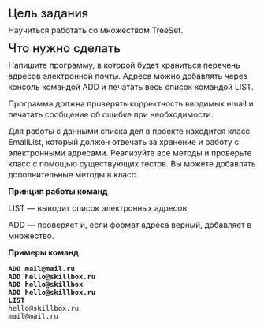 <h4 fr-original-style="" id="isPasted" style="font-size: 1.5rem; margin-top: 0px; margin-bottom: 0.5rem; color: inherit; line-height: 1.2; font-weight: 500; box-sizing: border-box;">Цель задания</h4>
<p fr-original-style="" style="margin-top: 0px; margin-bottom: 12px; color: var(--ui-sb-color-text-main); box-sizing: border-box; font-size: 16px; line-height: 22px;">Научиться работать со множеством TreeSet.</p>
<h4 fr-original-style="" style="font-size: 1.5rem; margin-top: 0px; margin-bottom: 0.5rem; color: inherit; line-height: 1.2; font-weight: 500; box-sizing: border-box;">Что нужно сделать</h4>
<p fr-original-style="" style="margin-top: 0px; margin-bottom: 12px; color: var(--ui-sb-color-text-main); box-sizing: border-box; font-size: 16px; line-height: 22px;">Напишите программу, в которой будет храниться перечень адресов электронной почты. Адреса можно добавлять через консоль командой ADD и печатать весь список командой LIST.</p>
<p fr-original-style="" style="margin-top: 0px; margin-bottom: 12px; color: var(--ui-sb-color-text-main); box-sizing: border-box; font-size: 16px; line-height: 22px;">Программа должна проверять корректность вводимых email и печатать сообщение об ошибке при необходимости.</p>
<p fr-original-style="" style="margin-top: 0px; margin-bottom: 12px; color: var(--ui-sb-color-text-main); box-sizing: border-box; font-size: 16px; line-height: 22px;">Для работы с данными списка дел в проекте находится класс EmailList, который должен отвечать за хранение и работу с электронными адресами. Реализуйте все методы и проверьте класс с помощью существующих тестов. Вы можете добавлять дополнительные методы в класс.</p>
<p fr-original-style="" style="margin-top: 0px; margin-bottom: 12px; color: var(--ui-sb-color-text-main); box-sizing: border-box; font-size: 16px; line-height: 22px;"><strong fr-original-style="" style="font-weight: 700; box-sizing: border-box;">Принцип работы команд</strong></p>
<p fr-original-style="" style="margin-top: 0px; margin-bottom: 12px; color: var(--ui-sb-color-text-main); box-sizing: border-box; font-size: 16px; line-height: 22px;">LIST — выводит список электронных адресов.</p>
<p fr-original-style="" style="margin-top: 0px; margin-bottom: 12px; color: var(--ui-sb-color-text-main); box-sizing: border-box; font-size: 16px; line-height: 22px;">ADD — проверяет и, если формат адреса верный, добавляет в множество.</p>
<p fr-original-style="" style="margin-top: 0px; margin-bottom: 12px; color: var(--ui-sb-color-text-main); box-sizing: border-box; font-size: 16px; line-height: 22px;"><strong fr-original-style="" style="font-weight: 700; box-sizing: border-box;">Примеры команд</strong></p>
<pre fr-original-style="" style="white-space: pre-wrap; overflow-wrap: break-word; overflow: visible; box-sizing: border-box;"><strong fr-original-style="" style="font-weight: 700; box-sizing: border-box;">ADD mail@mail.ru</strong><br fr-original-style="" style="box-sizing: border-box;"><strong fr-original-style="" style="font-weight: 700; box-sizing: border-box;">ADD hello@skillbox.ru</strong><br fr-original-style="" style="box-sizing: border-box;"><strong fr-original-style="" style="font-weight: 700; box-sizing: border-box;">ADD hello@skillbox</strong><br fr-original-style="" style="box-sizing: border-box;"><strong fr-original-style="" style="font-weight: 700; box-sizing: border-box;">ADD hello@skillbox.ru</strong><br fr-original-style="" style="box-sizing: border-box;"><strong fr-original-style="" style="font-weight: 700; box-sizing: border-box;">LIST</strong><br fr-original-style="" style="box-sizing: border-box;">hello@skillbox.ru<br fr-original-style="" style="box-sizing: border-box;">mail@mail.ru</pre>